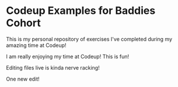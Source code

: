 # Codeup Examples for Baddies Cohort

This is my personal repository of exercises I've completed during my amazing time at Codeup!

I am really enjoying my time at Codeup! This is fun!

Editing files live is kinda nerve racking!


One new edit!
